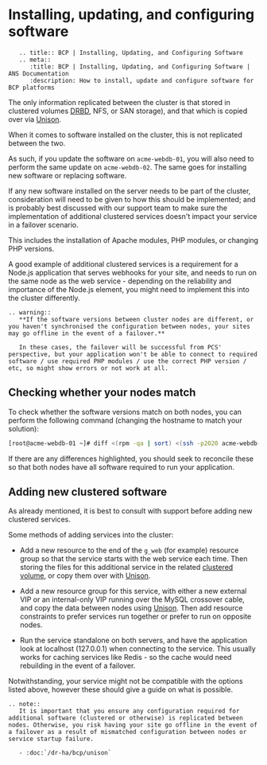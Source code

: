 # Installing, updating, and configuring software

```eval_rst
   .. title:: BCP | Installing, Updating, and Configuring Software
   .. meta::
      :title: BCP | Installing, Updating, and Configuring Software | ANS Documentation
      :description: How to install, update and configure software for BCP platforms
```

The only information replicated between the cluster is that stored in clustered volumes [DRBD](drbd), NFS, or SAN storage), and that which is copied over via [Unison](unison).

When it comes to software installed on the cluster, this is not replicated between the two.

As such, if you update the software on `acme-webdb-01`, you will also need to perform the same update on `acme-webdb-02`. The same goes for installing new software or replacing software.

If any new software installed on the server needs to be part of the cluster, consideration will need to be given to how this should be implemented; and is probably best discussed with our support team to make sure the implementation of additional clustered services doesn't impact your service in a failover scenario.

This includes the installation of Apache modules, PHP modules, or changing PHP versions.

A good example of additional clustered services is a requirement for a <nospell>Node.js</nospell> application that serves webhooks for your site, and needs to run on the same node as the web service - depending on the reliability and importance of the <nospell>Node.js</nospell> element, you might need to implement this into the cluster differently.

```eval_rst
.. warning::
   **If the software versions between cluster nodes are different, or you haven't synchronised the configuration between nodes, your sites may go offline in the event of a failover.**

   In these cases, the failover will be successful from PCS' perspective, but your application won't be able to connect to required software / use required PHP modules / use the correct PHP version / etc, so might show errors or not work at all.
```

## Checking whether your nodes match

To check whether the software versions match on both nodes, you can perform the following command (changing the hostname to match your solution):

```bash
[root@acme-webdb-01 ~]# diff <(rpm -qa | sort) <(ssh -p2020 acme-webdb-02 "rpm -qa | sort")
```

If there are any differences highlighted, you should seek to reconcile these so that both nodes have all software required to run your application.

## Adding new clustered software

As already mentioned, it is best to consult with support before adding new clustered services.

Some methods of adding services into the cluster:

- Add a new resource to the end of the `g_web` (for example) resource group so that the service starts with the web service each time. Then storing the files for this additional service in the related [clustered volume](drbd), or copy them over with [Unison](unison).

- Add a new resource group for this service, with either a new external VIP or an internal-only VIP running over the MySQL crossover cable, and copy the data between nodes using [Unison](unison). Then add resource constraints to prefer services run together or prefer to run on opposite nodes.

- Run the service standalone on both servers, and have the application look at localhost (127.0.0.1) when connecting to the service. This usually works for caching services like Redis - so the cache would need rebuilding in the event of a failover.

Notwithstanding, your service might not be compatible with the options listed above, however these should give a guide on what is possible.

```eval_rst
.. note::
   It is important that you ensure any configuration required for additional software (clustered or otherwise) is replicated between nodes. Otherwise, you risk having your site go offline in the event of a failover as a result of mismatched configuration between nodes or service startup failure.

   - :doc:`/dr-ha/bcp/unison`

```
